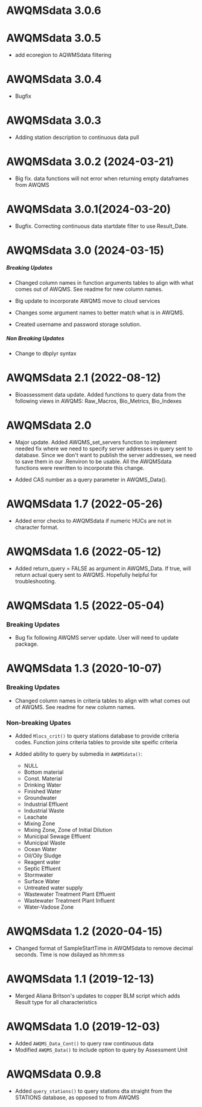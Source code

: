 # AWQMSdata 3.0.6

# AWQMSdata 3.0.5

-   add ecoregion to AQWMSdata filtering

# AWQMSdata 3.0.4

-   Bugfix

# AWQMSdata 3.0.3

-   Adding station description to continuous data pull

# AWQMSdata 3.0.2 (2024-03-21)

-   Big fix. data functions will not error when returning empty dataframes from AWQMS

# AWQMSdata 3.0.1(2024-03-20)

-   Bugfix. Correcting continuous data startdate filter to use Result_Date.

# AWQMSdata 3.0 (2024-03-15)

##### Breaking Updates

-   Changed column names in function arguments tables to align with what comes out of AWQMS. See readme for new column names.

-   Big update to incorporate AWQMS move to cloud services

-   Changes some argument names to better match what is in AWQMS.

-   Created username and password storage solution.

##### Non Breaking Updates

-   Change to dbplyr syntax

# AWQMSdata 2.1 (2022-08-12)

-   Bioassessment data update. Added functions to query data from the following views in AWQMS: Raw_Macros, Bio_Metrics, Bio_Indexes

# AWQMSdata 2.0

-   Major update. Added AWQMS_set_servers function to implement needed fix where we need to specify server addresses in query sent to database. Since we don't want to publish the server addresses, we need to save them in our .Renviron to be usable. All the AWQMSdata functions were rewritten to incorporate this change.

-   Added CAS number as a query parameter in AWQMS_Data().

# AWQMSdata 1.7 (2022-05-26)

-   Added error checks to AWQMSdata if numeric HUCs are not in character format.

# AWQMSdata 1.6 (2022-05-12)

-   Added return_query = FALSE as argument in AWQMS_Data. If true, will return actual query sent to AWQMS. Hopefully helpful for troubleshooting.

# AWQMSdata 1.5 (2022-05-04)

### Breaking Updates

-   Bug fix following AWQMS server update. User will need to update package.

# AWQMSdata 1.3 (2020-10-07)

### Breaking Updates

-   Changed column names in criteria tables to align with what comes out of AWQMS. See readme for new column names.

### Non-breaking Upates

-   Added `Mlocs_crit()` to query stations database to provide criteria codes. Function joins criteria tables to provide site speific criteria

-   Added ability to query by submedia in `AWQMSdata()`: <br/>

    -   NULL
    -   Bottom material
    -   Const. Material
    -   Drinking Water
    -   Finished Water
    -   Groundwater
    -   Industrial Effluent
    -   Industrial Waste
    -   Leachate
    -   Mixing Zone
    -   Mixing Zone, Zone of Initial Dilution
    -   Municipal Sewage Effluent
    -   Municipal Waste
    -   Ocean Water
    -   Oil/Oily Sludge
    -   Reagent water
    -   Septic Effluent
    -   Stormwater
    -   Surface Water
    -   Untreated water supply
    -   Wastewater Treatment Plant Effluent
    -   Wastewater Treatment Plant Influent
    -   Water-Vadose Zone

# AWQMSdata 1.2 (2020-04-15)

-   Changed format of SampleStartTime in AWQMSdata to remove decimal seconds. Time is now dsilayed as hh:mm:ss

# AWQMSdata 1.1 (2019-12-13)

-   Merged Aliana Britson's updates to copper BLM script which adds Result type for all characteristics

# AWQMSdata 1.0 (2019-12-03)

-   Added `AWQMS_Data_Cont()` to query raw continuous data
-   Modified `AWQMS_Data()` to include option to query by Assessment Unit

# AWQMSdata 0.9.8

-   Added `query_stations()` to query stations dta straight from the STATIONS database, as opposed to from AWQMS
